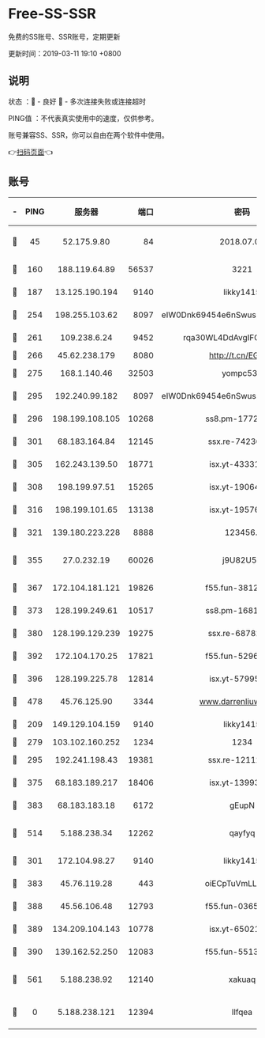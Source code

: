 # Free-SS-SSR

免费的SS账号、SSR账号，定期更新

更新时间：2019-03-11 19:10 +0800

## 说明

状态     ：🙂 - 良好 🙁 - 多次连接失败或连接超时

PING值   ：不代表真实使用中的速度，仅供参考。

账号兼容SS、SSR，你可以自由在两个软件中使用。

👉[扫码页面](https://liesauer.github.io/Free-SS-SSR/)👈

## 账号

|-|PING|服务器|端口|密码|加密方式|区域|
|:----:|:----:|:-----:|-----:|:----:|:----:|:----:|
|🙂|45|52.175.9.80|84|2018.07.07|chacha20-ietf-poly1305|HK|
|🙂|160|188.119.64.89|56537|3221|aes-256-cfb|RU|
|🙂|187|13.125.190.194|9140|likky1415|aes-256-cfb|KR|
|🙂|254|198.255.103.62|8097|eIW0Dnk69454e6nSwuspv9DmS201tQ0D|aes-256-cfb|US|
|🙂|261|109.238.6.24|9452|rqa30WL4DdAvgIFG6Fs3znzTa|aes-256-cfb|FR|
|🙂|266|45.62.238.179|8080|http://t.cn/EGJIyrl|rc4-md5|CA|
|🙂|275|168.1.140.46|32503|yompc535|aes-256-cfb|AU|
|🙂|295|192.240.99.182|8097|eIW0Dnk69454e6nSwuspv9DmS201tQ0D|aes-256-cfb|US|
|🙂|296|198.199.108.105|10268|ss8.pm-17727916|aes-256-cfb|US|
|🙂|301|68.183.164.84|12145|ssx.re-74236055|aes-256-cfb|US|
|🙂|305|162.243.139.50|18771|isx.yt-43331560|aes-256-cfb|US|
|🙂|308|198.199.97.51|15265|isx.yt-19064666|aes-256-cfb|US|
|🙂|316|198.199.101.65|13138|isx.yt-19576277|aes-256-cfb|US|
|🙂|321|139.180.223.228|8888|123456..|aes-256-cfb|JP|
|🙂|355|27.0.232.19|60026|j9U82U53|xchacha20-ietf-poly1305|HK|
|🙂|367|172.104.181.121|19826|f55.fun-38127020|aes-256-cfb|SG|
|🙂|373|128.199.249.61|10517|ss8.pm-16814764|aes-256-cfb|SG|
|🙂|380|128.199.129.239|19275|ssx.re-68782281|aes-256-cfb|SG|
|🙂|392|172.104.170.25|17821|f55.fun-52969616|aes-256-cfb|SG|
|🙂|396|128.199.225.78|12814|isx.yt-57995184|aes-256-cfb|SG|
|🙂|478|45.76.125.90|3344|www.darrenliuwei.com|aes-256-cfb|AU|
|🙂|209|149.129.104.159|9140|likky1415|aes-256-cfb|HK|
|🙂|279|103.102.160.252|1234|1234|rc4-md5|JP|
|🙂|295|192.241.198.43|19381|ssx.re-12112932|aes-256-cfb|US|
|🙂|375|68.183.189.217|18406|isx.yt-13993999|aes-256-cfb|SG|
|🙂|383|68.183.183.18|6172|gEupN|aes-256-cfb|SG|
|🙂|514|5.188.238.34|12262|qayfyq|chacha20-ietf-poly1305|BR|
|🙁|301|172.104.98.27|9140|likky1415|aes-256-cfb|JP|
|🙁|383|45.76.119.28|443|oiECpTuVmLLxk4Ts|aes-256-cfb|AU|
|🙁|388|45.56.106.48|12793|f55.fun-03657766|aes-256-cfb|US|
|🙁|389|134.209.104.143|10778|isx.yt-65021068|aes-256-cfb|SG|
|🙁|390|139.162.52.250|12083|f55.fun-55135425|aes-256-cfb|SG|
|🙁|561|5.188.238.92|12140|xakuaq|chacha20-ietf-poly1305|BR|
|🙁|0|5.188.238.121|12394|llfqea|chacha20-ietf-poly1305|BR|
